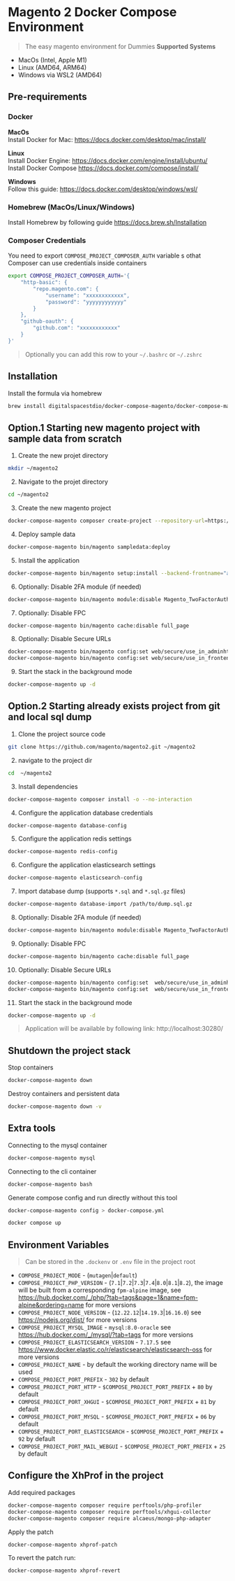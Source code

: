 # Magento 2 Docker Compose Environment
> The easy magento environment for Dummies
**Supported Systems**
* MacOs (Intel, Apple M1)
* Linux (AMD64, ARM64)
* Windows via WSL2 (AMD64)

## Pre-requirements
### Docker
**MacOs**  
Install Docker for Mac: https://docs.docker.com/desktop/mac/install/  

**Linux**  
Install Docker Engine: https://docs.docker.com/engine/install/ubuntu/  
Install Docker Compose https://docs.docker.com/compose/install/  

**Windows**  
Follow this guide: https://docs.docker.com/desktop/windows/wsl/  

### Homebrew (MacOs/Linux/Windows)
Install Homebrew by following guide https://docs.brew.sh/Installation

### Composer Credentials
You need to export `COMPOSE_PROJECT_COMPOSER_AUTH` variable s othat Composer can use credentials inside containers
```bash
export COMPOSE_PROJECT_COMPOSER_AUTH='{
    "http-basic": {
        "repo.magento.com": {
            "username": "xxxxxxxxxxxx",
            "password": "yyyyyyyyyyyy"
        }
    },
    "github-oauth": {
        "github.com": "xxxxxxxxxxxx"
    }
}'
```
> Optionally you can add this row to your `~/.bashrc` or `~/.zshrc`


## Installation
Install the formula via homebrew
```bash
brew install digitalspacestdio/docker-compose-magento/docker-compose-magento
```

## Option.1 Starting new magento project with sample data from scratch

1. Create the new projet directory
```bash
mkdir ~/magento2
```

2. Navigate to the projet directory
```bash
cd ~/magento2
```

3. Create the new magento project
```bash
docker-compose-magento composer create-project --repository-url=https://repo.magento.com/ magento/project-community-edition=^2 /var/www
```

4. Deploy sample data
```bash
docker-compose-magento bin/magento sampledata:deploy
```

5. Install the application
```bash
docker-compose-magento bin/magento setup:install --backend-frontname="admin" --key="admin" --session-save="files" --db-host="database:3306" --db-name="magento2" --db-user="magento2" --db-password="magento2" --base-url="http://localhost:30280/" --base-url-secure="https://localhost:30280/" --admin-user="admin" --admin-password='$ecretPassw0rd' --admin-email="johndoe@example.com" --admin-firstname="John" --admin-lastname="Doe" --key="26765209cb05b93729898c892d18a8dd" --search-engine=elasticsearch7  --elasticsearch-host=elasticsearch --elasticsearch-port=9200
```

6. Optionally: Disable 2FA module (if needed)
```bash
docker-compose-magento bin/magento module:disable Magento_TwoFactorAuth
```

7. Optionally: Disable FPC
```bash
docker-compose-magento bin/magento cache:disable full_page
```

8. Optionally: Disable Secure URLs
```bash
docker-compose-magento bin/magento config:set web/secure/use_in_adminhtml 0
docker-compose-magento bin/magento config:set web/secure/use_in_frontend 1
```

9. Start the stack in the background mode
```bash
docker-compose-magento up -d
```

## Option.2 Starting already exists project from git and local sql dump

1. Clone the project source code

```bash
git clone https://github.com/magento/magento2.git ~/magento2
```

2. navigate to the project dir
```bash
cd  ~/magento2
```

3. Install dependencies
```bash
docker-compose-magento composer install -o --no-interaction
```

4. Configure the application database credentials
```bash
docker-compose-magento database-config
```

5. Configure the application redis settings
```bash
docker-compose-magento redis-config
```

6. Configure the application elasticsearch settings
```bash
docker-compose-magento elasticsearch-config
```

7. Import database dump (supports `*.sql` and `*.sql.gz` files)
```bash
docker-compose-magento database-import /path/to/dump.sql.gz
```

8. Optionally: Disable 2FA module (if needed)
```bash
docker-compose-magento bin/magento module:disable Magento_TwoFactorAuth
```

9. Optionally: Disable FPC
```bash
docker-compose-magento bin/magento cache:disable full_page
```

10. Optionally: Disable Secure URLs
```bash
docker-compose-magento bin/magento config:set  web/secure/use_in_adminhtml 0
docker-compose-magento bin/magento config:set  web/secure/use_in_frontend 1
```

11. Start the stack in the background mode
```bash
docker-compose-magento up -d
```

> Application will be available by following link: http://localhost:30280/

## Shutdown the project stack

Stop containers
```bash
docker-compose-magento down
```

Destroy containers and persistent data
```bash
docker-compose-magento down -v
```

## Extra tools

Connecting to the mysql container
```bash
docker-compose-magento mysql
```

Connecting to the cli container
```bash
docker-compose-magento bash
```

Generate compose config and run directly without this tool
```bash
docker-compose-magento config > docker-compose.yml
```
```bash
docker compose up
```


## Environment Variables
> Can be stored in the `.dockenv` or `.env` file in the project root
* `COMPOSE_PROJECT_MODE` - (`mutagen`|`default`)
* `COMPOSE_PROJECT_PHP_VERSION` - (`7.1`|`7.2`|`7.3`|`7.4`|`8.0`|`8.1`|`8.2`), the image will be built from a corresponding `fpm-alpine` image, see https://hub.docker.com/_/php/?tab=tags&page=1&name=fpm-alpine&ordering=name for more versions
* `COMPOSE_PROJECT_NODE_VERSION` - (`12.22.12`|`14.19.3`|`16.16.0`) see https://nodejs.org/dist/ for more versions
* `COMPOSE_PROJECT_MYSQL_IMAGE` - `mysql:8.0-oracle` see https://hub.docker.com/_/mysql/?tab=tags for more versions
* `COMPOSE_PROJECT_ELASTICSEARCH_VERSION` - `7.17.5` see https://www.docker.elastic.co/r/elasticsearch/elasticsearch-oss for more versions
* `COMPOSE_PROJECT_NAME` - by default the working directory name will be used
* `COMPOSE_PROJECT_PORT_PREFIX` - `302` by default
* `COMPOSE_PROJECT_PORT_HTTP` - `$COMPOSE_PROJECT_PORT_PREFIX` + `80` by default
* `COMPOSE_PROJECT_PORT_XHGUI` - `$COMPOSE_PROJECT_PORT_PREFIX` + `81` by default
* `COMPOSE_PROJECT_PORT_MYSQL` - `$COMPOSE_PROJECT_PORT_PREFIX` + `06` by default
* `COMPOSE_PROJECT_PORT_ELASTICSEARCH` - `$COMPOSE_PROJECT_PORT_PREFIX` + `92` by default
* `COMPOSE_PROJECT_PORT_MAIL_WEBGUI` - `$COMPOSE_PROJECT_PORT_PREFIX` + `25` by default

## Configure the XhProf in the project

Add required packages 
```bash
docker-compose-magento composer require perftools/php-profiler 
docker-compose-magento composer require perftools/xhgui-collector
docker-compose-magento composer require alcaeus/mongo-php-adapter
```

Apply the patch

```bash
docker-compose-magento xhprof-patch
```

To revert the patch run:
```bash
docker-compose-magento xhprof-revert
```

